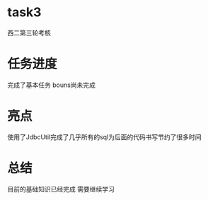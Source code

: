 # task3
西二第三轮考核
# 任务进度
完成了基本任务 bouns尚未完成
# 亮点 
使用了JdbcUtil完成了几乎所有的sql为后面的代码书写节约了很多时间
# 总结
目前的基础知识已经完成 需要继续学习
